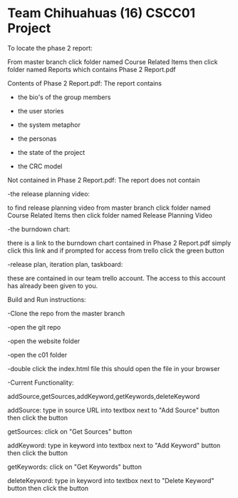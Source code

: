 Team Chihuahuas (16) CSCC01 Project
===================================

To locate the phase 2 report:

From master branch click folder named Course Related Items then click folder named Reports which contains Phase 2 Report.pdf

Contents of Phase 2 Report.pdf: The report contains 

- the bio's of the group members

- the user stories
 
- the system metaphor

- the personas

- the state of the project

- the CRC model

Not contained in Phase 2 Report.pdf: The report does not contain

-the release planning video:

  to find release planning video from master branch click folder named Course Related Items then 
  click folder named Release Planning Video

-the burndown chart:
  
  there is a link to the burndown chart contained in Phase 2 Report.pdf simply click this link and if prompted for access from
  trello click the green button

-release plan, iteration plan, taskboard:
  
  these are contained in our team trello account. The access to this account has already been given to you.

Build and Run instructions:

-Clone the repo from the master branch

-open the git repo

-open the website folder

-open the c01 folder

-double click the index.html file this should open the file in your browser

-Current Functionality:

  addSource,getSources,addKeyword,getKeywords,deleteKeyword
  

  addSource: type in source URL into textbox next to "Add Source" button then click the button

  getSources: click on "Get Sources" button

  addKeyword: type in keyword into textbox next to "Add Keyword" button then click the button

  getKeywords: click on "Get Keywords" button

  deleteKeyword: type in keyword into textbox next to "Delete Keyword" button then click the button
